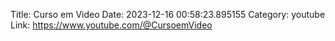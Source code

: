 Title: Curso em Video
Date: 2023-12-16 00:58:23.895155
Category: youtube
Link: https://www.youtube.com/@CursoemVideo
